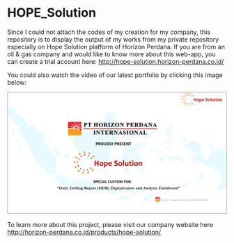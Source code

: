 # HOPE_Solution
Since I could not attach the codes of my creation for my company, this repository is to display the output of my works from my private repository especially on Hope Solution platform of Horizon Perdana. If you are from an oil & gas company and would like to know more about this web-app, you can create a trial account here: http://hope-solution.horizon-perdana.co.id/

You could also watch the video of our latest portfolio by clicking this image below:

[![Watch the video](https://github.com/panjoel4/Python_for_Geoscientist-Pycon2020/blob/main/Images/thumbnail.PNG)](https://www.youtube.com/watch?v=UQr0DEzQQyw)

To learn more about this project, please visit our company website here http://horizon-perdana.co.id/products/hope-solution/
